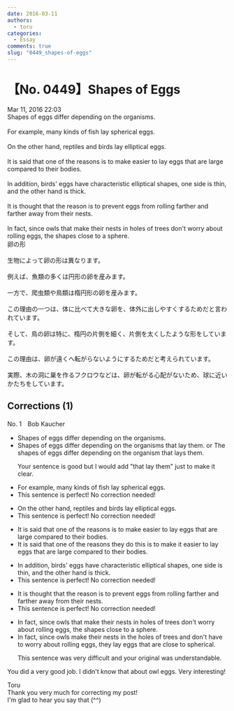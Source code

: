 ```yaml
---
date: 2016-03-11
authors:
  - toru
categories:
  - Essay
comments: true
slug: "0449_shapes-of-eggs"
---
```


# 【No. 0449】Shapes of Eggs
<div class="date">Mar 11, 2016 22:03</div>
<div id="post"><div id="body_show_ori">
Shapes of eggs differ depending on the organisms.<br/><br/>For example, many kinds of fish lay spherical eggs.<br/><br/>On the other hand, reptiles and birds lay elliptical eggs.<br/><br/>It is said that one of the reasons is to make easier to lay eggs that are large compared to their bodies.<br/><br/>In addition, birds' eggs have characteristic elliptical shapes, one side is thin, and the other hand is thick.<br/><br/>It is thought that the reason is to prevent eggs from rolling farther and farther away from their nests.<br/><br/>In fact, since owls that make their nests in holes of trees don't worry about rolling eggs, the shapes close to a sphere.
</div></div>

<!-- more -->

<div id="post_ja"><div id="body_show_mo">
卵の形<br/><br/>生物によって卵の形は異なります。<br/><br/>例えば、魚類の多くは円形の卵を産みます。<br/><br/>一方で、爬虫類や鳥類は楕円形の卵を産みます。<br/><br/>この理由の一つは、体に比べて大きな卵を、体外に出しやすくするためだと言われています。<br/><br/>そして、鳥の卵は特に、楕円の片側を細く、片側を太くしたような形をしています。<br/><br/>この理由は、卵が遠くへ転がらないようにするためだと考えられています。<br/><br/>実際、木の洞に巣を作るフクロウなどは、卵が転がる心配がないため、球に近いかたちをしています。
</div></div>

## Corrections (1)
<div id="block"><div class="first_name"> No. 1　<span class="just_name">Bob Kaucher</span></div><div id="block2">
<ul class="correction_field">
<li class="incorrect">Shapes of eggs differ depending on the organisms.</li>
<li class="corrected correct">
Shapes of eggs differ depending on the organisms that lay them. <span class="f_gray">or</span> The shapes of eggs differ depending on the organism that lays them.
<p class="correction_comment">Your sentence is good but I would add "that lay them" just to make it clear.</p>
</li>
</ul>
<ul class="correction_field">
<li class="incorrect">For example, many kinds of fish lay spherical eggs.</li>
<li class="corrected perfect">This sentence is perfect! No correction needed!</li>
</ul>
<ul class="correction_field">
<li class="incorrect">On the other hand, reptiles and birds lay elliptical eggs.</li>
<li class="corrected perfect">This sentence is perfect! No correction needed!</li>
</ul>
<ul class="correction_field">
<li class="incorrect">It is said that one of the reasons is to make easier to lay eggs that are large compared to their bodies.</li>
<li class="corrected correct">
It is said that one of the reasons <span class="f_blue">they do this</span> is to make <span class="f_blue">it</span> easier to lay eggs that are large compared to their bodies.
</li>
</ul>
<ul class="correction_field">
<li class="incorrect">In addition, birds' eggs have characteristic elliptical shapes, one side is thin, and the other hand is thick.</li>
<li class="corrected perfect">This sentence is perfect! No correction needed!</li>
</ul>
<ul class="correction_field">
<li class="incorrect">It is thought that the reason is to prevent eggs from rolling farther and farther away from their nests.</li>
<li class="corrected perfect">This sentence is perfect! No correction needed!</li>
</ul>
<ul class="correction_field">
<li class="incorrect">In fact, since owls that make their nests in holes of trees don't worry about rolling eggs, the shapes close to a sphere.</li>
<li class="corrected correct">
In fact, since owls make their nests in <span class="f_blue">the</span> holes of trees <span class="f_blue">and</span> don't <span class="f_blue">have to</span> worry about rolling eggs, <span class="f_blue">they lay eggs that are</span> close to <span class="f_blue">spherical</span>.
<p class="correction_comment">This sentence was very difficult and your original was understandable.</p>
</li>
</ul>
<p class="comment_small">
 You did a very good job. I didn't know that about owl eggs. Very interesting!
</p>

</div><div class="name"><span class="just_name">Toru</span><br>
Thank you very much for correcting my post!<br/>I'm glad to hear you say that (^^)
</div>
</div>
